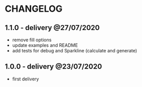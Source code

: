 # CHANGELOG

## 1.1.0 - delivery @27/07/2020

- remove fill options
- update examples and README
- add tests for debug and Sparkline (calculate and generate)

## 1.0.0 - delivery @23/07/2020

- first delivery
